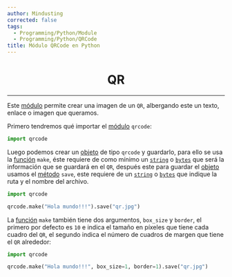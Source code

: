 ```yaml
---
author: Mindusting
corrected: false
tags:
  - Programming/Python/Module
  - Programming/Python/QRCode
title: Módulo QRCode en Python
---
```


<h1 style="text-align:center;">QR</h1>

---

Este [módulo](py_module.md) permite crear una imagen de un `QR`, albergando este un texto, enlace o imagen que queramos.

Primero tendremos qué importar el [módulo](py_module.md) `qrcode`:

```python
import qrcode
```

Luego podemos crear un [objeto](py_class.md) de tipo `qrcode` y guardarlo, para ello se usa la [función](py_function.md) `make`, éste requiere de como mínimo un [`string`](variables/py_str.md) o [`bytes`](variables/py_byte.md) que será la información que se guardará en el `QR`, después este para guardar el [objeto](py_class.md) usamos el [método](classes/py_method.md) `save`, este requiere de un [`string`](variables/py_str.md) o [`bytes`](variables/py_byte.md) que indique la ruta y el nombre del archivo.

```python
import qrcode

qrcode.make("Hola mundo!!!").save("qr.jpg")
```

La [función](py_function.md) `make` también tiene dos argumentos, `box_size` y `border`, el primero por defecto es `10` e indica el tamaño en píxeles que tiene cada cuadro del `QR`, el segundo indica el número de cuadros de margen que tiene el `QR` alrededor:

```python
import qrcode

qrcode.make("Hola mundo!!!", box_size=1, border=1).save("qr.jpg")
```
